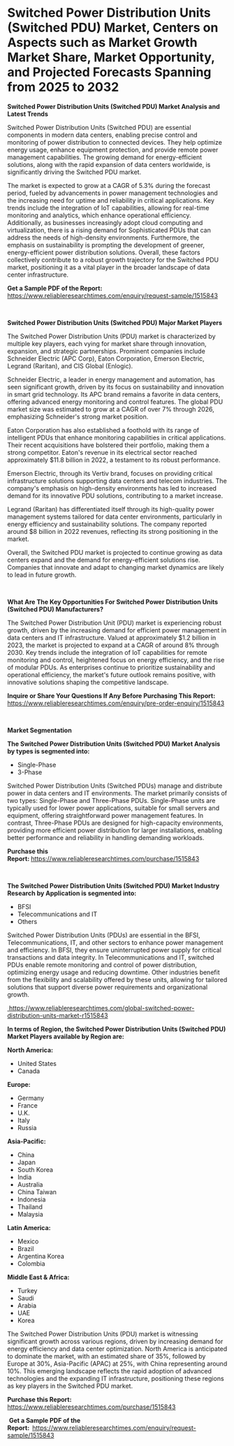 <p><h1>Switched Power Distribution Units (Switched PDU) Market, Centers on Aspects such as Market Growth Market Share, Market Opportunity, and Projected Forecasts Spanning from 2025 to 2032</h1></p><p><strong>Switched Power Distribution Units (Switched PDU) Market Analysis and Latest Trends</strong></p>
<p><p>Switched Power Distribution Units (Switched PDU) are essential components in modern data centers, enabling precise control and monitoring of power distribution to connected devices. They help optimize energy usage, enhance equipment protection, and provide remote power management capabilities. The growing demand for energy-efficient solutions, along with the rapid expansion of data centers worldwide, is significantly driving the Switched PDU market.</p><p>The market is expected to grow at a CAGR of 5.3% during the forecast period, fueled by advancements in power management technologies and the increasing need for uptime and reliability in critical applications. Key trends include the integration of IoT capabilities, allowing for real-time monitoring and analytics, which enhance operational efficiency. Additionally, as businesses increasingly adopt cloud computing and virtualization, there is a rising demand for Sophisticated PDUs that can address the needs of high-density environments. Furthermore, the emphasis on sustainability is prompting the development of greener, energy-efficient power distribution solutions. Overall, these factors collectively contribute to a robust growth trajectory for the Switched PDU market, positioning it as a vital player in the broader landscape of data center infrastructure.</p></p>
<p><strong>Get a Sample PDF of the Report:&nbsp;</strong> <a href="https://www.reliableresearchtimes.com/enquiry/request-sample/1515843?utm_campaign=2181&utm_medium=2&utm_source=Github&utm_content=ia&utm_term=12042025&utm_id=switched-power-distribution-units-switched-pdu">https://www.reliableresearchtimes.com/enquiry/request-sample/1515843</a></p>
<p>&nbsp;</p>
<p><strong>Switched Power Distribution Units (Switched PDU) Major Market Players</strong></p>
<p><p>The Switched Power Distribution Units (PDU) market is characterized by multiple key players, each vying for market share through innovation, expansion, and strategic partnerships. Prominent companies include Schneider Electric (APC Corp), Eaton Corporation, Emerson Electric, Legrand (Raritan), and CIS Global (Enlogic).</p><p>Schneider Electric, a leader in energy management and automation, has seen significant growth, driven by its focus on sustainability and innovation in smart grid technology. Its APC brand remains a favorite in data centers, offering advanced energy monitoring and control features. The global PDU market size was estimated to grow at a CAGR of over 7% through 2026, emphasizing Schneider's strong market position.</p><p>Eaton Corporation has also established a foothold with its range of intelligent PDUs that enhance monitoring capabilities in critical applications. Their recent acquisitions have bolstered their portfolio, making them a strong competitor. Eaton's revenue in its electrical sector reached approximately $11.8 billion in 2022, a testament to its robust performance.</p><p>Emerson Electric, through its Vertiv brand, focuses on providing critical infrastructure solutions supporting data centers and telecom industries. The company's emphasis on high-density environments has led to increased demand for its innovative PDU solutions, contributing to a market increase.</p><p>Legrand (Raritan) has differentiated itself through its high-quality power management systems tailored for data center environments, particularly in energy efficiency and sustainability solutions. The company reported around $8 billion in 2022 revenues, reflecting its strong positioning in the market.</p><p>Overall, the Switched PDU market is projected to continue growing as data centers expand and the demand for energy-efficient solutions rise. Companies that innovate and adapt to changing market dynamics are likely to lead in future growth.</p></p>
<p>&nbsp;</p>
<p><strong>What Are The Key Opportunities For Switched Power Distribution Units (Switched PDU) Manufacturers?</strong></p>
<p><p>The Switched Power Distribution Unit (PDU) market is experiencing robust growth, driven by the increasing demand for efficient power management in data centers and IT infrastructure. Valued at approximately $1.2 billion in 2023, the market is projected to expand at a CAGR of around 8% through 2030. Key trends include the integration of IoT capabilities for remote monitoring and control, heightened focus on energy efficiency, and the rise of modular PDUs. As enterprises continue to prioritize sustainability and operational efficiency, the market's future outlook remains positive, with innovative solutions shaping the competitive landscape.</p></p>
<p><strong>Inquire or Share Your Questions If Any Before Purchasing This Report:</strong> <a href="https://www.reliableresearchtimes.com/enquiry/pre-order-enquiry/1515843?utm_campaign=2181&utm_medium=2&utm_source=Github&utm_content=ia&utm_term=12042025&utm_id=switched-power-distribution-units-switched-pdu">https://www.reliableresearchtimes.com/enquiry/pre-order-enquiry/1515843</a></p>
<p>&nbsp;</p>
<p><strong>Market Segmentation</strong></p>
<p><strong>The Switched Power Distribution Units (Switched PDU) Market Analysis by types is segmented into:</strong></p>
<p><ul><li>Single-Phase</li><li>3-Phase</li></ul></p>
<p><p>Switched Power Distribution Units (Switched PDUs) manage and distribute power in data centers and IT environments. The market primarily consists of two types: Single-Phase and Three-Phase PDUs. Single-Phase units are typically used for lower power applications, suitable for small servers and equipment, offering straightforward power management features. In contrast, Three-Phase PDUs are designed for high-capacity environments, providing more efficient power distribution for larger installations, enabling better performance and reliability in handling demanding workloads.</p></p>
<p><strong>Purchase this Report:&nbsp;</strong><a href="https://www.reliableresearchtimes.com/purchase/1515843?utm_campaign=2181&utm_medium=2&utm_source=Github&utm_content=ia&utm_term=12042025&utm_id=switched-power-distribution-units-switched-pdu">https://www.reliableresearchtimes.com/purchase/1515843</a></p>
<p>&nbsp;</p>
<p><strong>The Switched Power Distribution Units (Switched PDU) Market Industry Research by Application is segmented into:</strong></p>
<p><ul><li>BFSI</li><li>Telecommunications and IT</li><li>Others</li></ul></p>
<p><p>Switched Power Distribution Units (PDUs) are essential in the BFSI, Telecommunications, IT, and other sectors to enhance power management and efficiency. In BFSI, they ensure uninterrupted power supply for critical transactions and data integrity. In Telecommunications and IT, switched PDUs enable remote monitoring and control of power distribution, optimizing energy usage and reducing downtime. Other industries benefit from the flexibility and scalability offered by these units, allowing for tailored solutions that support diverse power requirements and organizational growth.</p></p>
<p><a href="https://www.reliableresearchtimes.com/global-switched-power-distribution-units-market-r1515843?utm_campaign=2181&utm_medium=2&utm_source=Github&utm_content=ia&utm_term=12042025&utm_id=switched-power-distribution-units-switched-pdu">&nbsp;https://www.reliableresearchtimes.com/global-switched-power-distribution-units-market-r1515843</a></p>
<p><strong>In terms of Region, the Switched Power Distribution Units (Switched PDU) Market Players available by Region are:</strong></p>
<p>
    <p> <strong> North America: </strong>
        <ul>
            <li>United States</li>
            <li>Canada</li>
        </ul>
        </p> 
    <p> <strong> Europe: </strong>
        <ul>
            <li>Germany</li>
            <li>France</li>
            <li>U.K.</li>
            <li>Italy</li>
            <li>Russia</li>
        </ul>
        </p> 
    <p> <strong> Asia-Pacific: </strong>
        <ul>
            <li>China</li>
            <li>Japan</li>
            <li>South Korea</li>
            <li>India</li>
            <li>Australia</li>
            <li>China Taiwan</li>
            <li>Indonesia</li>
            <li>Thailand</li>
            <li>Malaysia</li>
        </ul>
        </p> 
    <p> <strong> Latin America: </strong>
        <ul>
            <li>Mexico</li>
            <li>Brazil</li>
            <li>Argentina Korea</li>
            <li>Colombia</li>
        </ul>
        </p> 
    <p> <strong> Middle East & Africa: </strong>
        <ul>
            <li>Turkey</li>
            <li>Saudi</li>
            <li>Arabia</li>
            <li>UAE</li>
            <li>Korea</li>
        </ul>
    </p>
    </p>
<p><p>The Switched Power Distribution Units (PDU) market is witnessing significant growth across various regions, driven by increasing demand for energy efficiency and data center optimization. North America is anticipated to dominate the market, with an estimated share of 35%, followed by Europe at 30%, Asia-Pacific (APAC) at 25%, with China representing around 10%. This emerging landscape reflects the rapid adoption of advanced technologies and the expanding IT infrastructure, positioning these regions as key players in the Switched PDU market.</p></p>
<p><strong>Purchase this Report: </strong><a href="https://www.reliableresearchtimes.com/purchase/1515843?utm_campaign=2181&utm_medium=2&utm_source=Github&utm_content=ia&utm_term=12042025&utm_id=switched-power-distribution-units-switched-pdu">https://www.reliableresearchtimes.com/purchase/1515843</a></p>
<p>&nbsp;<strong>Get a Sample PDF of the Report:&nbsp;&nbsp;</strong><a href="https://www.reliableresearchtimes.com/enquiry/request-sample/1515843?utm_campaign=2181&utm_medium=2&utm_source=Github&utm_content=ia&utm_term=12042025&utm_id=switched-power-distribution-units-switched-pdu">https://www.reliableresearchtimes.com/enquiry/request-sample/1515843</a></p>
<p><strong></strong></p>
<p><p></p><p></p><p></p></p>